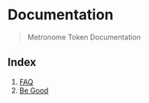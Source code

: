 # Documentation
> Metronome Token Documentation

## Index

1. [FAQ](https://github.com/MetronomeToken/documentation/blob/master/FAQ.md)
1. [Be Good](https://github.com/MetronomeToken/documentation/blob/master/BE_GOOD.md)
